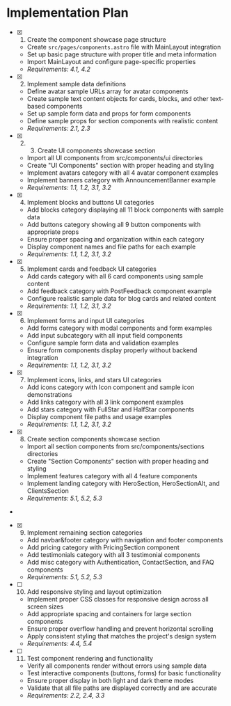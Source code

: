 # Implementation Plan

- [x] 1. Create the component showcase page structure





  - Create `src/pages/components.astro` file with MainLayout integration
  - Set up basic page structure with proper title and meta information
  - Import MainLayout and configure page-specific properties
  - _Requirements: 4.1, 4.2_

- [x] 2. Implement sample data definitions





  - Define avatar sample URLs array for avatar components
  - Create sample text content objects for cards, blocks, and other text-based components
  - Set up sample form data and props for form components
  - Define sample props for section components with realistic content
  - _Requirements: 2.1, 2.3_

- [x] 2. 3. Create UI components showcase section





  - Import all UI components from src/components/ui directories
  - Create "UI Components" section with proper heading and styling
  - Implement avatars category with all 4 avatar component examples
  - Implement banners category with AnnouncementBanner example
  - _Requirements: 1.1, 1.2, 3.1, 3.2_

- [x] 4. Implement blocks and buttons UI categories









  - Add blocks category displaying all 11 block components with sample data
  - Add buttons category showing all 9 button components with appropriate props
  - Ensure proper spacing and organization within each category
  - Display component names and file paths for each example
  - _Requirements: 1.1, 1.2, 3.1, 3.2_

- [x] 5. Implement cards and feedback UI categories






  - Add cards category with all 6 card components using sample content
  - Add feedback category with PostFeedback component example
  - Configure realistic sample data for blog cards and related content
  - _Requirements: 1.1, 1.2, 3.1, 3.2_

- [x] 6. Implement forms and input UI categories






  - Add forms category with modal components and form examples
  - Add input subcategory with all input field components
  - Configure sample form data and validation examples
  - Ensure form components display properly without backend integration
  - _Requirements: 1.1, 1.2, 3.1, 3.2_

- [x] 7. Implement icons, links, and stars UI categories






  - Add icons category with Icon component and sample icon demonstrations
  - Add links category with all 3 link component examples
  - Add stars category with FullStar and HalfStar components
  - Display component file paths and usage examples
  - _Requirements: 1.1, 1.2, 3.1, 3.2_

- [x] 8. Create section components showcase section







  - Import all section components from src/components/sections directories
  - Create "Section Components" section with proper heading and styling
  - Implement features category with all 4 feature components
  - Implement landing category with HeroSection, HeroSectionAlt, and ClientsSection
  - _Requirements: 5.1, 5.2, 5.3_
-

- [x] 9. Implement remaining section categories





  - Add navbar&footer category with navigation and footer components
  - Add pricing category with PricingSection component
  - Add testimonials category with all 3 testimonial components
  - Add misc category with Authentication, ContactSection, and FAQ components
  - _Requirements: 5.1, 5.2, 5.3_

- [ ] 10. Add responsive styling and layout optimization



  - Implement proper CSS classes for responsive design across all screen sizes
  - Add appropriate spacing and containers for large section components
  - Ensure proper overflow handling and prevent horizontal scrolling
  - Apply consistent styling that matches the project's design system
  - _Requirements: 4.4, 5.4_

- [ ] 11. Test component rendering and functionality
  - Verify all components render without errors using sample data
  - Test interactive components (buttons, forms) for basic functionality
  - Ensure proper display in both light and dark theme modes
  - Validate that all file paths are displayed correctly and are accurate
  - _Requirements: 2.2, 2.4, 3.3_